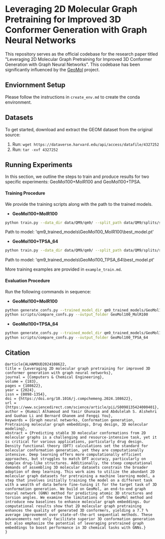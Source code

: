 # Leveraging 2D Molecular Graph Pretraining for Improved 3D Conformer Generation with Graph Neural Networks 

This repository serves as the official codebase for the research paper titled "Leveraging 2D Molecular Graph Pretraining for Improved 3D Conformer Generation with Graph Neural Networks". This codebase has been significantly influenced by the [GeoMol](https://github.com/PattanaikL/GeoMol) project.

## Enviornment Setup
Please follow the instructions in `create_env.md` to create the conda environment.

## Datasets
To get started, download and extract the GEOM dataset from the original source:

1. Run: `wget https://dataverse.harvard.edu/api/access/datafile/4327252`
2. Run: `tar -xvf 4327252`

## Running Experiments
In this section, we outline the steps to train and produce results for two specific experiments: GeoMol100+MolR100 and GeoMol100+TPSA.

#### Training Procedure
We provide the training scripts along with the path to the trained models.

- **GeoMol100+MolR100**
```bash
python train.py --data_dir data/QM9/qm9/ --split_path data/QM9/splits/split0.npy --log_dir ./qm9_trained_models/GeoMol100_MolR100 --n_epochs 250 --dataset qm9 --model_dim 100 --MolR_emb --embed_path 'MolR/saved/sage_100' --embeddings_dim 100
```
Path to model: 'qm9_trained_models\GeoMol100_MolR100\best_model.pt'

- **GeoMol100+TPSA_64**
```bash
python train.py --data_dir data/QM9/qm9/ --split_path data/QM9/splits/split0.npy --log_dir ./qm9_trained_models/DeeperGCN_TPSA_64_combine_global --n_epochs 250 --dataset qm9_deepergcn --model_dim 100 --embeddings_dim 64 --utilize_deepergcn --dg_molecular_property TPSA --combine_global
```
Path to model: 'qm9_trained_models\GeoMol100_TPSA_64\best_model.pt'

More training examples are provided in `example_train.md`.

#### Evaluation Procedure
Run the following commands in sequence:

- **GeoMol100+MolR100**
```bash
python generate_confs.py --trained_model_dir qm9_trained_models/GeoMol100_MolR100/ --test_csv data/QM9/test_smiles.csv --dataset qm9 --output_folder GeoMol100_MolR100
python scripts/compare_confs.py --output_folder GeoMol100_MolR100
```

- **GeoMol100+TPSA_64**
```bash
python generate_confs.py --trained_model_dir qm9_trained_models/GeoMol100_TPSA_64/ --test_csv data/QM9/test_smiles.csv --dataset qm9_deepergcn --output_folder GeoMol100_TPSA_64
python scripts/compare_confs.py --output_folder GeoMol100_TPSA_64
```

## Citation
```
@article{ALHAMOUD2024108622,
title = {Leveraging 2D molecular graph pretraining for improved 3D conformer generation with graph neural networks},
journal = {Computers & Chemical Engineering},
volume = {183},
pages = {108622},
year = {2024},
issn = {0098-1354},
doi = {https://doi.org/10.1016/j.compchemeng.2024.108622},
url = {https://www.sciencedirect.com/science/article/pii/S0098135424000401},
author = {Kumail Alhamoud and Yasir Ghunaim and Abdulelah S. Alshehri and Guohao Li and Bernard Ghanem and Fengqi You},
keywords = {Graph neural networks, Conformation generation, Pretraining molecular graph embeddings, Drug design, 3D molecular modeling},
abstract = {Predicting stable 3D molecular conformations from 2D molecular graphs is a challenging and resource-intensive task, yet it is critical for various applications, particularly drug design. Density functional theory (DFT) calculations set the standard for molecular conformation generation, yet they are computationally intensive. Deep learning offers more computationally efficient approaches, but struggles to match DFT accuracy, particularly on complex drug-like structures. Additionally, the steep computational demands of assembling 3D molecular datasets constrain the broader adoption of deep learning. This work aims to utilize the abundant 2D molecular graph datasets for pretraining a machine learning model, a step that involves initially training the model on a different task with a wealth of data before fine-tuning it for the target task of 3D conformation generation. We build on GeoMol, an end-to-end graph neural network (GNN) method for predicting atomic 3D structures and torsion angles. We examine the limitations of the GeoMol method and introduce new baselines to enhance molecular graph embeddings. Our computational results show that 2D molecular graph pretraining enhances the quality of generated 3D conformers, yielding a 7.7 % average improvement over state-of-the-art sequential methods. These advancements not only facilitate superior 3D conformation generation but also emphasize the potential of leveraging pretrained graph embeddings to boost performance in 3D chemical tasks with GNNs.}
}
```
